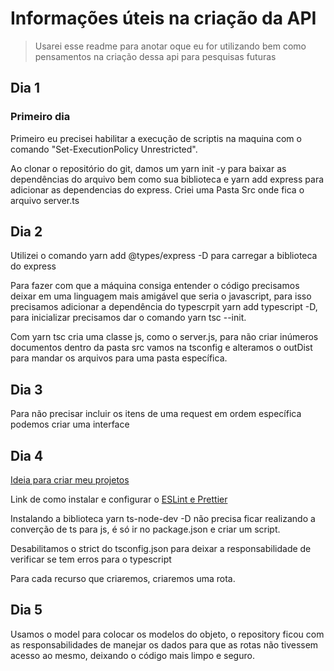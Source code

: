 # Informações úteis na criação da API
>Usarei esse readme para anotar oque eu for utilizando bem como pensamentos na criação dessa api para pesquisas futuras

## Dia 1

### Primeiro dia
Primeiro eu precisei habilitar a execução de scriptis na maquina com o comando "Set-ExecutionPolicy Unrestricted".

Ao clonar o repositório do git, damos um yarn init -y para baixar as dependências do arquivo bem como sua biblioteca e yarn add express para adicionar as dependencias do express. Criei uma Pasta Src onde fica o arquivo server.ts


## Dia 2

Utilizei o comando yarn add @types/express -D para carregar a biblioteca do express

Para fazer com que a máquina consiga entender o código precisamos deixar em uma linguagem mais amigável que seria o javascript, para isso precisamos adicionar a dependência do typescrpit yarn add typescript -D, para inicializar precisamos dar o comando yarn tsc --init.

Com yarn tsc cria uma classe js, como o server.js, para não criar inúmeros documentos dentro da pasta src vamos na tsconfig e alteramos o outDist para mandar os arquivos para uma pasta específica.

## Dia 3

Para não precisar incluir os itens de uma request em ordem específica podemos criar uma interface

## Dia 4
[Ideia para criar meu projetos](https://xesque.rocketseat.dev/1571029149847-attachment.png)

Link de como instalar e configurar o [ESLint e Prettier](https://www.notion.so/ESLint-e-Prettier-Trilha-Node-js-d3f3ef576e7f45dfbbde5c25fa662779#eaf6e8bdcabc4d809cdae302e29750da)

Instalando a biblioteca yarn ts-node-dev -D não precisa ficar realizando a converção de ts para js, é só ir no package.json e criar um script.

Desabilitamos o strict do tsconfig.json para deixar a responsabilidade de verificar se tem erros para o typescript

Para cada recurso que criaremos, criaremos uma rota.

## Dia 5

Usamos o model para colocar os modelos do objeto, o repository ficou com as responsabilidades de manejar os dados para que as rotas não tivessem acesso ao mesmo, deixando o código mais limpo e seguro.